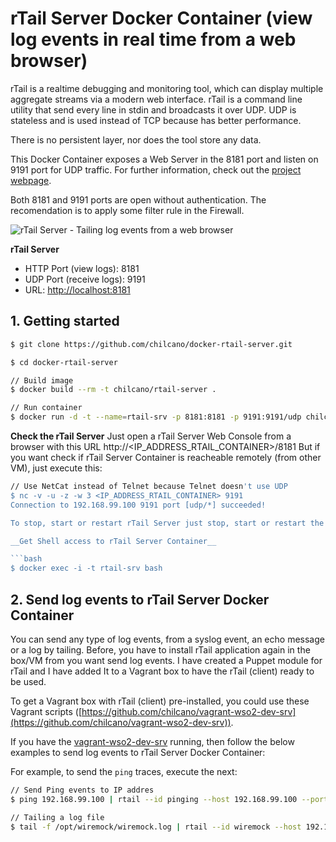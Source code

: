 # rTail Server Docker Container (view log events in real time from a web browser)


rTail is a realtime debugging and monitoring tool, which can display multiple aggregate streams via a modern web interface. 
rTail is a command line utility that send every line in stdin and broadcasts it over UDP. 
UDP is stateless and is used instead of TCP because has better performance.

There is no persistent layer, nor does the tool store any data.

This Docker Container exposes a Web Server in the 8181 port and listen on 9191 port for UDP traffic.
For further information, check out the [project webpage](https://github.com/kilianc/rtail).

Both 8181 and 9191 ports are open without authentication. The recomendation is to apply some filter rule in the Firewall.

![rTail Server - Tailing log events from a web browser](https://www.dropbox.com/s/845ei1w51jdgmu9/chilcano-logs-rtail-microservices-2-browsing.png?dl=0 "rTail Server - Tailing log events from a web browser")

__rTail Server__
* HTTP Port (view logs): 8181
* UDP Port (receive logs): 9191
* URL: [http://localhost:8181](http://localhost:8181)


## 1. Getting started

```bash
$ git clone https://github.com/chilcano/docker-rtail-server.git

$ cd docker-rtail-server

// Build image
$ docker build --rm -t chilcano/rtail-server .

// Run container
$ docker run -d -t --name=rtail-srv -p 8181:8181 -p 9191:9191/udp chilcano/rtail-server
```

__Check the rTail Server__
Just open a rTail Server Web Console from a browser with this URL http://<IP_ADDRESS_RTAIL_CONTAINER>/8181
But if you want check if rTail Server Container is reacheable remotely (from other VM), just execute this:

```bash
// Use NetCat instead of Telnet because Telnet doesn't use UDP
$ nc -v -u -z -w 3 <IP_ADDRESS_RTAIL_CONTAINER> 9191
Connection to 192.168.99.100 9191 port [udp/*] succeeded!

To stop, start or restart rTail Server just stop, start or restart the Docker container

__Get Shell access to rTail Server Container__

```bash
$ docker exec -i -t rtail-srv bash
```

## 2. Send log events to rTail Server Docker Container

You can send any type of log events, from a syslog event, an echo message or a log by tailing. Before, you have to install rTail application again in the box/VM from you want send log events.
I have created a Puppet module for rTail and I have added It to a Vagrant box to have the rTail (client) ready to be used.

To get a Vagrant box with rTail (client) pre-installed, you could use these Vagrant scripts ([https://github.com/chilcano/vagrant-wso2-dev-srv](https://github.com/chilcano/vagrant-wso2-dev-srv)).

If you have the [vagrant-wso2-dev-srv](https://github.com/chilcano/vagrant-wso2-dev-srv) running, then follow the below examples to send log events to rTail Server Docker Container:

For example, to send the `ping` traces, execute the next:

```bash
// Send Ping events to IP addres
$ ping 192.168.99.100 | rtail --id pinging --host 192.168.99.100 --port 9191 --mute
```

```bash
// Tailing a log file
$ tail -f /opt/wiremock/wiremock.log | rtail --id wiremock --host 192.168.99.100 --port 9191 --mute
```

